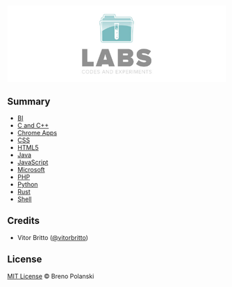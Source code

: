 ![Labs Logo](logo-labs.jpg "Labs")

## Summary

* [BI](bi/)
* [C and C++](c_cplusplus/)
* [Chrome Apps](chrome-apps/)
* [CSS](css/)
* [HTML5](html5/)
* [Java](java/)
* [JavaScript](javascript/)
* [Microsoft](microsoft/)
* [PHP](php/)
* [Python](python/)
* [Rust](rust/)
* [Shell](shell/)

## Credits

* Vitor Britto ([@vitorbritto](https://github.com/vitorbritto/labs))

## License

[MIT License](http://brenopolanski.mit-license.org/) © Breno Polanski
